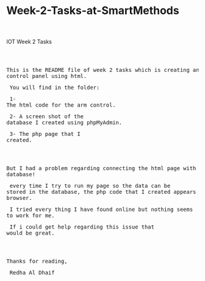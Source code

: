 # Week-2-Tasks-at-SmartMethods <pre>
IOT Week 2 Tasks <pre>

This is the README file of week 2 tasks which is creating an arm control panel using html. <pre>
You will find in the folder: <pre>
1- The html code for the arm control. <pre>
2- A screen shot of the database I created using phpMyAdmin. <pre>
3- The php page that I created. <pre>

But I had a problem regarding connecting the html page with the database! <pre>
every time I try to run my page so the data can be stored in the database, the php code that I created appears in the browser. <pre>
I tried every thing I have found online but nothing seems to work for me. <pre>
If i could get help regarding this issue that would be great. <pre>

Thanks for reading, <pre>
Redha Al Dhaif <pre>
